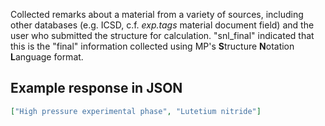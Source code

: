 Collected remarks about a material from a variety of sources, including other databases (e.g. ICSD, c.f. *exp.tags* material document field) and the user who submitted the structure for calculation. "snl_final" indicated that this is the "final" information collected using MP's **S**tructure **N**otation **L**anguage format.

## Example response in JSON

```json
["High pressure experimental phase", "Lutetium nitride"]
```

